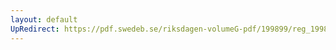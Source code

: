 ```yaml
---
layout: default
UpRedirect: https://pdf.swedeb.se/riksdagen-volumeG-pdf/199899/reg_199899/reg_199899_0021.pdf
---
```


